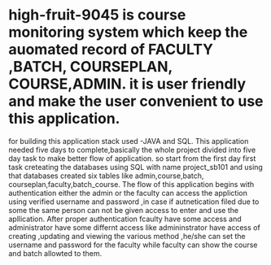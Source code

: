 # high-fruit-9045 is course monitoring system which keep the auomated record of FACULTY ,BATCH, COURSEPLAN, COURSE,ADMIN. it is user friendly and make the user convenient to use this application.
for building this application stack used -JAVA and SQL.
This application needed five days to complete,basically the whole project divided into five day task to make better flow of application. so start from the first day first task creteating the databases using SQL with name project_sb101 and using that databases created six tables like admin,course,batch, courseplan,faculty,batch_course.
The flow of this application begins with authentication either the admin or the faculty can access the appliction using verified username and password ,in case if autnetication filed due to some the same person can not be given access to enter and use the apllication.
After proper authentication fcaulty have some access and administrator have some differnt access like admininstrator have access of creating ,updating and viewing the various method ,he/she can set the username and password for the faculty while faculty can show the course and batch allowted to them.
